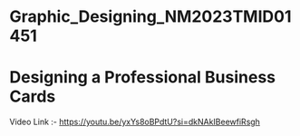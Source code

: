 # Graphic_Designing_NM2023TMID01451
# Designing a Professional Business Cards
Video Link :- https://youtu.be/yxYs8oBPdtU?si=dkNAkIBeewfiRsgh

